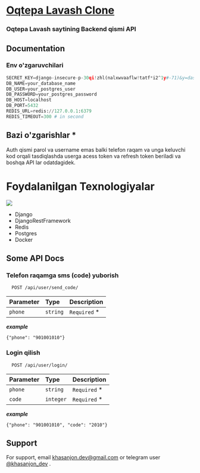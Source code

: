 
#  [Oqtepa Lavash Clone](https://oqtepalavash.uz/)

### Oqtepa Lavash saytining Backend qismi API
## Documentation

### Env o'zgaruvchilari
```python
SECRET_KEY=django-insecure-p-30qi!zhl(nalxwvaaflw!tatf*i2^1y#-71)&y=dasfds=3b
DB_NAME=your_database_name
DB_USER=your_postgres_user
DB_PASSWORD=your_postgres_password
DB_HOST=localhost
DB_PORT=5432
REDIS_URL=redis://127.0.0.1:6379
REDIS_TIMEOUT=300 # in second
```
## Bazi o'zgarishlar *
Auth qismi parol va username emas balki telefon raqam va unga keluvchi kod orqali tasdiqlashda userga acess token va refresh token beriladi va boshqa API lar odatdagidek.

# Foydalanilgan Texnologiyalar

<p>
  <a>
    <img src="https://skillicons.dev/icons?i=python,django,docker,postgres,redis, Postman" />
  </a>
</p>

* Django
* DjangoRestFramework
* Redis
* Postgres
* Docker
## Some API Docs 

### Telefon raqamga sms (code) yuborish 

```http
  POST /api/user/send_code/
```

| Parameter | Type     | Description                |
| :-------- | :------- | :------------------------- |
| `phone` | `string` | `Required` * |

*__example__*

`{"phone": "901001010"}`

### Login qilish

```http
  POST /api/user/login/
```

| Parameter | Type     | Description                       |
| :-------- | :------- | :-------------------------------- |
| `phone`      | `string` | `Required` * |
| `code`      | `integer` | `Required` * |

*__example__*

`{"phone": "901001010", "code": "2010"}`
## Support

For support, email khasanjon.dev@gmail.com or telegram user [@khasanjon_dev](https://t.me/khasanjon_dev) .

